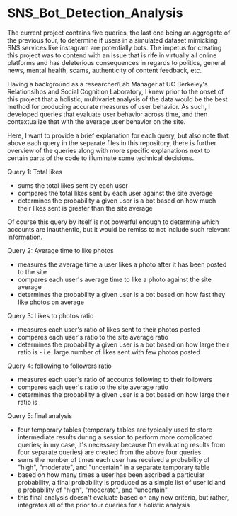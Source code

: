 # SNS_Bot_Detection_Analysis


The current project contains five queries, the last one being an aggregate of the previous four, to determine if users in a simulated dataset mimicking SNS services 
like instagram are potentially bots. The impetus for creating this project was to
contend with an issue that is rife in virtually all online platforms and has 
deleterious consequences in regards to politics, general news, mental health, scams, authenticity of content feedback, etc. 

Having a background as a researcher/Lab Manager at UC Berkeley's Relationsihps and 
Social Cognition Laboratory, I knew prior to the onset of this project that a 
holistic, multivariet analysis of the data would be the best method for producing accurate measures of user behavior. As such, I developed queries that evaluate user behavior across time, and then contextualize that with the average user behavior on the
site. 

Here, I want to provide a brief explanation for each query, but also note that above 
each query in the separate files in this repository, there is further overview of the queries along with more specific explanations next to certain parts of the code to illuminate some technical decisions.

Query 1: Total likes  
- sums the total likes sent by each user
- compares the total likes sent by each user against the site average
- determines the probability a given user is a bot based on how much their likes sent is greater than the site average

Of course this query by itself is not powerful enough to determine which accounts are inauthentic, but it would be remiss to not include such relevant information. 


Query 2: Average time to like photos  
- measures the average time a user likes a photo after it has been posted to the site
- compares each user's average time to like a photo against the site average
- determines the probability a given user is a bot based on how fast they like photos on average

<!-- One key characteristic of SNS bots is speed, and as such, the query here measures the average time a user likes a photo after it has been posted to the site. The idea is that if a user is consistently liking photos within seconds after they have been posted, this is likely not a real user. Moreover, I believe it was particularly important to calculate an average with this query, as it is reasonable for authentic users to be using the service, by chance see a post right after it was uploaded, and like the photo within seconds - this can indeed happen on occasion. However, if a given user is demonstrating this short timeframe between the photo being uploaded and liking the photo over many interactions using the service, it becomes more and more improbable that such an account is authentic. -->
Query 3: Likes to photos ratio  
- measures each user's ratio of likes sent to their photos posted
- compares each user's ratio to the site average ratio
- determines the probability a given user is a bot based on how large their ratio is - i.e. large number of likes sent with few photos posted

<!-- Another key characteristic of SNS bots, especially on instagram, is their number of likes sent in comparison to their number of photos posted. To gain followers and interactions with real users, bots send an inordinate amount of likes, yet their own profiles rarely have many photos, and even if they do, do not have a human subject, or are advertisements of some kind. Likewise, this query outputs users' likes sent to photos posted ratio, compares that against the average, and finally based on that ratio, determines their probability of being a bot. This query is similar to the first query, in that it extracts the number of likes sent, however, because there are many avid users on sites like instagram, who like photos at a rate far beyond average, this query assesses if a given user's number of photos is commensurate with their number of likes sent. In comparison to a avid user, a bot will have a much more disproportionate ratio. -->
Query 4: following to followers ratio  
- measures each user's ratio of accounts following to their followers
- compares each user's ratio to the site average ratio
- determines the probability a given user is a bot based on how large their ratio is
<!-- This query evaluates another common occurrence with SNS bots, which is that they typically gain very few followers relative to how many accounts they follow. Of course, there are authentic users who have many followers, and also use their own bots to follow many other accounts and then unfollow them after they've gained the mutual follow, or simply unfollow if a mutual follow was unreciprocated, but this query's goal is actually to detect bots from inauthentic accounts. As such, this fourth query this query outputs each user's follows to followers ratio, and if the ratio is past a threshold that is considered aberrant, a probability of them being a bot is ascribed. -->

Query 5: final analysis  
- four temporary tables (temporary tables are typically used to store intermediate results during a session to perform more complicated queries; in my case, it's necessary because I'm evaluating results from four separate queries) are created from the above four queries
- sums the number of times each user has received a probability of "high", "moderate", and "uncertain" in a separate temporary table
- based on how many times a user has been ascribed a particular probability, a final probability is produced as a simple list of user id and a probability of "high", "moderate", and "uncertain"
- this final analysis doesn't evaluate based on any new criteria, but rather, integrates all of the prior four queries for a holistic analysis
<!-- The final query utilizes temporary tables from each previous query, and then sums the number of times each user has received a probability of "high", "moderate", and "uncertain" for being a bot to ascribe a final probability. A simple output of user id and probability the user is a bot is produced, which can be very easily visualized in Tableu or other software. Further, this query summarizes the behavior within the site to give stakeholders an overview of how many users are authentic. Of course, this information is important on many different levels, as mentioned in the introduction, however it is ultimately important for the survival of the company, since a SNS service that is overrun with bots will witness its financial evaluation diminish, which will limit its investments and growth. -->





